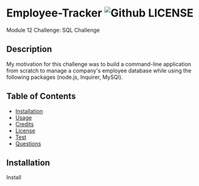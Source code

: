 # Employee-Tracker ![Github LICENSE](https://img.shields.io/badge/license-MIT-blue.svg)
Module 12 Challenge: SQL Challenge

## Description 

My motivation for this challenge was to build a command-line application from scratch to manage a company's employee database while using the following packages (node.js, Inquirer, MySQl).

## Table of Contents

  * [Installation](#installation)
  * [Usage](#usage)
  * [Credits](#credits)
  * [License](#license)
  * [Test](#test)
  * [Questions](#questions)

## Installation 

Install 
  
